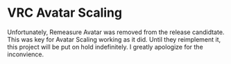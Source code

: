 VRC Avatar Scaling
==============

Unfortunately, Remeasure Avatar was removed from the release candidtate. This was key for Avatar Scaling working as it did. Until they reimplement it, this project will be put on hold indefinitely. I greatly apologize for the inconvience.
